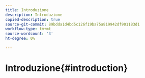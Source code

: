 ```yaml
---
title: Introduzione
description: Introduzione
copied-description: true
source-git-commit: 89bdda1d4bd5c126f19ba75a819942df901183d1
workflow-type: tm+mt
source-wordcount: '3'
ht-degree: 0%

---
```



# Introduzione{#introduction}

